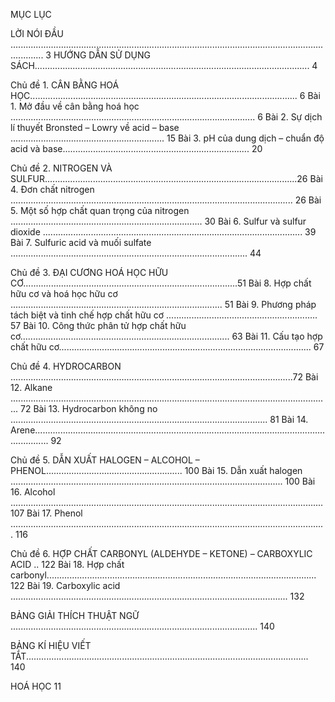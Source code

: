 MỤC LỤC

LỜI NÓI ĐẦU ......................................................................................................................................... 3
HƯỚNG DẪN SỬ DỤNG SÁCH............................................................................................................. 4

Chủ đề 1. CÂN BẰNG HOÁ HỌC.......................................................................................................... 6
    Bài 1. Mở đầu về cân bằng hoá học ................................................................................................. 6
    Bài 2. Sự dịch lí thuyết Bronsted – Lowry về acid – base ............................................................. 15
    Bài 3. pH của dung dịch – chuẩn độ acid và base.......................................................................... 20

Chủ đề 2. NITROGEN VÀ SULFUR....................................................................................................26
    Bài 4. Đơn chất nitrogen ................................................................................................................ 26
    Bài 5. Một số hợp chất quan trọng của nitrogen ............................................................................ 30
    Bài 6. Sulfur và sulfur dioxide ....................................................................................................... 39
    Bài 7. Sulfuric acid và muối sulfate .............................................................................................. 44

Chủ đề 3. ĐẠI CƯƠNG HOÁ HỌC HỮU CƠ.....................................................................................51
    Bài 8. Hợp chất hữu cơ và hoá học hữu cơ .................................................................................... 51
    Bài 9. Phương pháp tách biệt và tinh chế hợp chất hữu cơ ............................................................ 57
    Bài 10. Công thức phân tử hợp chất hữu cơ................................................................................... 63
    Bài 11. Cấu tạo hợp chất hữu cơ.................................................................................................... 67

Chủ đề 4. HYDROCARBON ................................................................................................................72
    Bài 12. Alkane ............................................................................................................................... 72
    Bài 13. Hydrocarbon không no ...................................................................................................... 81
    Bài 14. Arene.................................................................................................................................. 92

Chủ đề 5. DẪN XUẤT HALOGEN – ALCOHOL – PHENOL...................................................... 100
    Bài 15. Dẫn xuất halogen ............................................................................................................ 100
    Bài 16. Alcohol ............................................................................................................................ 107
    Bài 17. Phenol ............................................................................................................................. 116

Chủ đề 6. HỢP CHẤT CARBONYL (ALDEHYDE – KETONE) – CARBOXYLIC ACID .. 122
    Bài 18. Hợp chất carbonyl........................................................................................................... 122
    Bài 19. Carboxylic acid .............................................................................................................. 132

BẢNG GIẢI THÍCH THUẬT NGỮ .................................................................................................. 140

BẢNG KÍ HIỆU VIẾT TẮT................................................................................................................ 140

HOÁ HỌC 11
